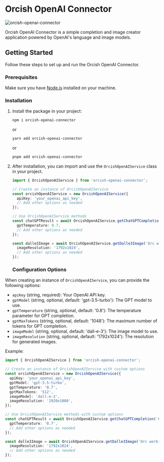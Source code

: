 # Orcish OpenAI Connector

![orcish-openai-connector](https://github.com/TheOrcDev/orcish-openai-connector/assets/7549148/d505215b-7e22-44b2-84b1-4bdb12709212)

Orcish OpenAI Connector is a simple completion and image creator application powered by OpenAI's language and image models.

## Getting Started

Follow these steps to set up and run the Orcish OpenAI Connector.

### Prerequisites

Make sure you have [Node.js](https://nodejs.org/) installed on your machine.

### Installation

1. Install the package in your project:

    ```bash
    npm i orcish-openai-connector
    ```

    or

    ```bash
    yarn add orcish-openai-connector
    ```

    or

    ```bash
    pnpm add orcish-openai-connector
    ```

2. After installation, you can import and use the `OrcishOpenAIService` class in your project.

    ```typescript
    import { OrcishOpenAIService } from 'orcish-openai-connector';

    // Create an instance of OrcishOpenAIService
    const orcishOpenAIService = new OrcishOpenAIService({
      apiKey: 'your_openai_api_key',
      // Add other options as needed
    });

    // Use OrcishOpenAIService methods
    const chatGPTResult = await OrcishOpenAIService.getChatGPTCompletion('Cool orcish name', {
      gptTemperature: 0.7,
      // Add other options as needed
    });

    const dalle3Image = await OrcishOpenAIService.getDalle3Image('Orc working on a computer', {
      imageResolution: '1792x1024',
      // Add other options as needed
    });
    ```

    ### Configuration Options

When creating an instance of `OrcishOpenAIService`, you can provide the following options:

- `apiKey` (string, required): Your OpenAI API key.
- `gptModel` (string, optional, default: 'gpt-3.5-turbo'): The GPT model to use.
- `gptTemperature` (string, optional, default: '0.8'): The temperature parameter for GPT completion.
- `gptMaxTokens` (string, optional, default: '1048'): The maximum number of tokens for GPT completion.
- `imageModel` (string, optional, default: 'dall-e-3'): The image model to use.
- `imageResolution` (string, optional, default: '1792x1024'): The resolution for generated images.

Example:

```typescript
import { OrcishOpenAIService } from 'orcish-openai-connector';

// Create an instance of OrcishOpenAIService with custom options
const orcishOpenAIService = new OrcishOpenAIService({
  apiKey: 'your_openai_api_key',
  gptModel: 'gpt-3.5-turbo',
  gptTemperature: '0.7',
  gptMaxTokens: '512',
  imageModel: 'dall-e-3',
  imageResolution: '1920x1080',
});

// Use OrcishOpenAIService methods with custom options
const chatGPTResult = await OrcishOpenAIService.getChatGPTCompletion('Cool orcish name', {
  gptTemperature: '0.7',
  // Add other options as needed
});

const dalle3Image = await OrcishOpenAIService.getDalle3Image('Orc working on a computer', {
  imageResolution: '1792x1024',
  // Add other options as needed
});
```
